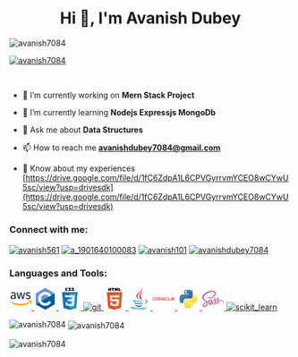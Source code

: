 <h1 align="center">Hi 👋, I'm Avanish Dubey</h1>


<p align="left"> <img src="https://komarev.com/ghpvc/?username=avanish7084&label=Profile%20views&color=0e75b6&style=flat" alt="avanish7084" /> </p>

<p align="left"> <a href="https://github.com/ryo-ma/github-profile-trophy"><img src="https://github-profile-trophy.vercel.app/?username=avanish7084" alt="avanish7084" /></a> </p>

<p align="left"> <a href="https://twitter.com/" target="blank"><img src="https://img.shields.io/twitter/follow/?logo=twitter&style=for-the-badge" alt="" /></a> </p>

- 🔭 I’m currently working on **Mern Stack Project**

- 🌱 I’m currently learning **Nodejs Expressjs MongoDb**

- 💬 Ask me about **Data Structures**

- 📫 How to reach me **avanishdubey7084@gmail.com**

- 📄 Know about my experiences [https://drive.google.com/file/d/1fC6ZdpA1L6CPVGyrrvmYCEO8wCYwU5sc/view?usp=drivesdk](https://drive.google.com/file/d/1fC6ZdpA1L6CPVGyrrvmYCEO8wCYwU5sc/view?usp=drivesdk)

<h3 align="left">Connect with me:</h3>
<p align="left">
<a href="https://linkedin.com/in/avanish561" target="blank"><img align="center" src="https://raw.githubusercontent.com/rahuldkjain/github-profile-readme-generator/master/src/images/icons/Social/linked-in-alt.svg" alt="avanish561" height="30" width="40" /></a>
<a href="https://www.hackerrank.com/a_1901640100083" target="blank"><img align="center" src="https://raw.githubusercontent.com/rahuldkjain/github-profile-readme-generator/master/src/images/icons/Social/hackerrank.svg" alt="a_1901640100083" height="30" width="40" /></a>
<a href="https://www.leetcode.com/avanish101" target="blank"><img align="center" src="https://raw.githubusercontent.com/rahuldkjain/github-profile-readme-generator/master/src/images/icons/Social/leet-code.svg" alt="avanish101" height="30" width="40" /></a>
<a href="https://auth.geeksforgeeks.org/user/avanishdubey7084" target="blank"><img align="center" src="https://raw.githubusercontent.com/rahuldkjain/github-profile-readme-generator/master/src/images/icons/Social/geeks-for-geeks.svg" alt="avanishdubey7084" height="30" width="40" /></a>
</p>

<h3 align="left">Languages and Tools:</h3>
<p align="left"> <a href="https://aws.amazon.com" target="_blank" rel="noreferrer"> <img src="https://raw.githubusercontent.com/devicons/devicon/master/icons/amazonwebservices/amazonwebservices-original-wordmark.svg" alt="aws" width="40" height="40"/> </a> <a href="https://www.cprogramming.com/" target="_blank" rel="noreferrer"> <img src="https://raw.githubusercontent.com/devicons/devicon/master/icons/c/c-original.svg" alt="c" width="40" height="40"/> </a> <a href="https://www.w3schools.com/css/" target="_blank" rel="noreferrer"> <img src="https://raw.githubusercontent.com/devicons/devicon/master/icons/css3/css3-original-wordmark.svg" alt="css3" width="40" height="40"/> </a> <a href="https://git-scm.com/" target="_blank" rel="noreferrer"> <img src="https://www.vectorlogo.zone/logos/git-scm/git-scm-icon.svg" alt="git" width="40" height="40"/> </a> <a href="https://www.w3.org/html/" target="_blank" rel="noreferrer"> <img src="https://raw.githubusercontent.com/devicons/devicon/master/icons/html5/html5-original-wordmark.svg" alt="html5" width="40" height="40"/> </a> <a href="https://www.java.com" target="_blank" rel="noreferrer"> <img src="https://raw.githubusercontent.com/devicons/devicon/master/icons/java/java-original.svg" alt="java" width="40" height="40"/> </a> <a href="https://www.oracle.com/" target="_blank" rel="noreferrer"> <img src="https://raw.githubusercontent.com/devicons/devicon/master/icons/oracle/oracle-original.svg" alt="oracle" width="40" height="40"/> </a> <a href="https://www.python.org" target="_blank" rel="noreferrer"> <img src="https://raw.githubusercontent.com/devicons/devicon/master/icons/python/python-original.svg" alt="python" width="40" height="40"/> </a> <a href="https://sass-lang.com" target="_blank" rel="noreferrer"> <img src="https://raw.githubusercontent.com/devicons/devicon/master/icons/sass/sass-original.svg" alt="sass" width="40" height="40"/> </a> <a href="https://scikit-learn.org/" target="_blank" rel="noreferrer"> <img src="https://upload.wikimedia.org/wikipedia/commons/0/05/Scikit_learn_logo_small.svg" alt="scikit_learn" width="40" height="40"/> </a> </p>

<p><img align="left" src="https://github-readme-stats.vercel.app/api/top-langs?username=avanish7084&show_icons=true&locale=en&layout=compact" alt="avanish7084" /></p>

<p>&nbsp;<img align="center" src="https://github-readme-stats.vercel.app/api?username=avanish7084&show_icons=true&locale=en" alt="avanish7084" /></p>

<p><img align="center" src="https://github-readme-streak-stats.herokuapp.com/?user=avanish7084&" alt="avanish7084" /></p>

